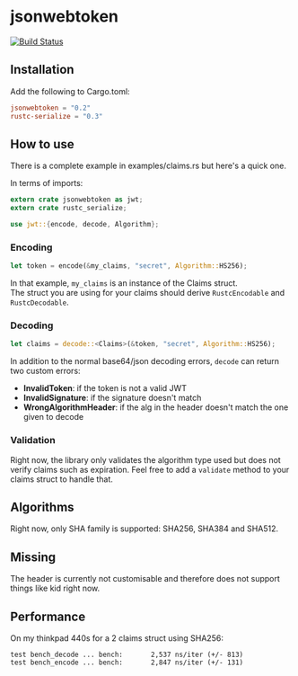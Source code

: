 # jsonwebtoken

[![Build Status](https://travis-ci.org/Keats/rust-jwt.svg)](https://travis-ci.org/Keats/rust-jwt)

## Installation
Add the following to Cargo.toml:

```toml
jsonwebtoken = "0.2"
rustc-serialize = "0.3"
```

## How to use
There is a complete example in examples/claims.rs but here's a quick one.

In terms of imports:
```rust
extern crate jsonwebtoken as jwt;
extern crate rustc_serialize;

use jwt::{encode, decode, Algorithm};
```

### Encoding
```rust
let token = encode(&my_claims, "secret", Algorithm::HS256);
```
In that example, `my_claims` is an instance of the Claims struct.  
The struct you are using for your claims should derive `RustcEncodable` and `RustcDecodable`.

### Decoding
```rust
let claims = decode::<Claims>(&token, "secret", Algorithm::HS256);
```
In addition to the normal base64/json decoding errors, `decode` can return two custom errors:

- **InvalidToken**: if the token is not a valid JWT
- **InvalidSignature**: if the signature doesn't match
- **WrongAlgorithmHeader**: if the alg in the header doesn't match the one given to decode

### Validation
Right now, the library only validates the algorithm type used but does not verify claims such as expiration.
Feel free to add a `validate` method to your claims struct to handle that.

## Algorithms
Right now, only SHA family is supported: SHA256, SHA384 and SHA512.

## Missing
The header is currently not customisable and therefore does not support things like kid right now.

## Performance
On my thinkpad 440s for a 2 claims struct using SHA256:

```
test bench_decode ... bench:       2,537 ns/iter (+/- 813)
test bench_encode ... bench:       2,847 ns/iter (+/- 131)
```
